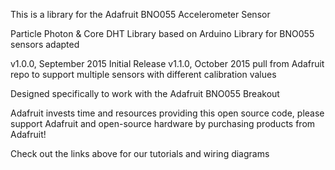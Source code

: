 This is a library for the Adafruit BNO055 Accelerometer Sensor

Particle Photon & Core DHT Library based on Arduino Library for BNO055 sensors adapted

v1.0.0, September 2015 Initial Release
v1.1.0, October 2015 pull from Adafruit repo to support multiple sensors with different calibration values

Designed specifically to work with the Adafruit BNO055 Breakout

Adafruit invests time and resources providing this open source code,
please support Adafruit and open-source hardware by purchasing
products from Adafruit!

Check out the links above for our tutorials and wiring diagrams
